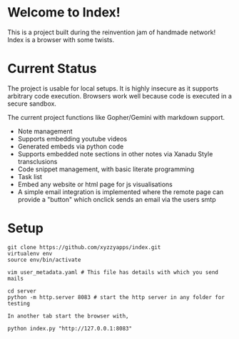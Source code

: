 # Welcome to Index!

This is a project built during the reinvention jam of handmade network!
Index is a browser with some twists.

# Current Status

The project is usable for local setups. It is highly insecure as it supports arbitrary code execution. Browsers work well because code is executed in a secure sandbox.

The current project functions like Gopher/Gemini with markdown support.

- Note management
- Supports embedding youtube videos
- Generated embeds via python code
- Supports embedded note sections in other notes via Xanadu Style transclusions
- Code snippet management, with basic literate programming
- Task list
- Embed any website or html page for js visualisations
- A simple email integration is implemented where the remote page can provide a "button"
which onclick sends an email via the users smtp

# Setup

```
git clone https://github.com/xyzzyapps/index.git
virtualenv env
source env/bin/activate

vim user_metadata.yaml # This file has details with which you send mails

cd server
python -m http.server 8083 # start the http server in any folder for testing

In another tab start the browser with,

python index.py "http://127.0.0.1:8083"
```


